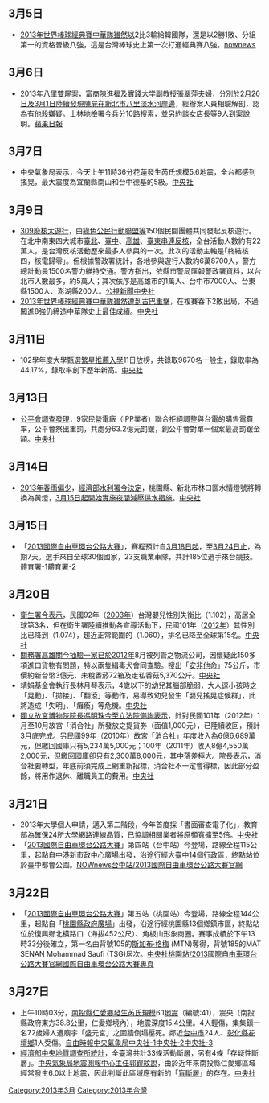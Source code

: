 <noinclude></noinclude>

## 3月5日

  - [2013年](../Page/2013年世界棒球經典賽.md "wikilink")[世界棒球經典賽中華隊雖然以](https://zh.wikipedia.org/wiki/世界棒球經典賽 "wikilink")2比3輸給韓國隊，還是以2勝1敗、分組第一的資格晉級八強，這是台灣棒球史上第一次打進經典賽八強。[nownews](http://www.nownews.com/2013/03/05/341-2909944.htm)

## 3月6日

  - [2013年八里雙屍案](https://zh.wikipedia.org/wiki/2013年八里雙屍案 "wikilink")，富商陳進福及[實踐大学副教授張翠萍夫婦](https://zh.wikipedia.org/wiki/實踐大学 "wikilink")，分別於[2月26日及](../Page/2月26日.md "wikilink")[3月1日陸續發現陳屍在](../Page/3月1日.md "wikilink")[新北市八里](https://zh.wikipedia.org/wiki/新北市 "wikilink")[淡水河岸邊](../Page/淡水河.md "wikilink")，經辦案人員相驗解剖，認為有他殺嫌疑。[士林地檢署今兵分](https://zh.wikipedia.org/wiki/臺灣士林地方法院檢察署 "wikilink")10路搜索，並另約談女店長等9人到案說明。[蘋果日報](http://www.appledaily.com.tw/realtimenews/article/local/20130306/169117/%E6%B7%A1%E6%B0%B4%E6%B2%B3%E9%9B%99%E5%B1%8D%E5%91%BD%E6%A1%88%E3%80%80%E6%AA%A2%E8%AD%A6%E7%B4%84%E8%AB%879%E4%BA%BA)

## 3月7日

  - 中央氣象局表示，今天上午11時36分花蓮發生芮氏規模5.6地震，全台都感到搖晃，最大震度為宜蘭縣南山和台中德基的5級。[中央社](http://www.cna.com.tw/News/FirstNews/201303070025-1.aspx)

## 3月9日

  - [309廢核大遊行](https://zh.wikipedia.org/wiki/309廢核大遊行 "wikilink")，由[綠色公民行動聯盟等](../Page/綠色公民行動聯盟.md "wikilink")150個民間團體共同發起反核遊行。在北中南東四大城市[臺北](../Page/臺北市.md "wikilink")、[臺中](https://zh.wikipedia.org/wiki/臺中市 "wikilink")、[高雄](../Page/高雄市.md "wikilink")、[臺東串連反核](../Page/臺東市.md "wikilink")，全台活動人數約有22萬人，是台灣反核活動歷來最多人參與的一次。此次的活動主軸是｢終結核四，核電歸零｣。但根據警政署統計，各地參與遊行人數約6萬8700人，警方總計動員1500名警力維持交通。警方指出，依縣市警局匯報警政署資料，以台北市人數最多，約5萬人；其次依序是高雄市的1萬人、台中市7000人、台東縣1500人、澎湖縣200人。[公視新聞](http://pnn.pts.org.tw/main/?p=54448)[中央社](http://www.cna.com.tw/News/FirstNews/201303090060-1.aspx)
  - [2013年](../Page/2013年世界棒球經典賽.md "wikilink")[世界棒球經典賽中華隊雖然遭到古巴重擊](https://zh.wikipedia.org/wiki/世界棒球經典賽 "wikilink")，在複賽吞下2敗出局，不過闖進8強仍締造中華隊史上最佳成績。[中央社](http://www.cna.com.tw/Topic/popular/3584-1/201303100015-1.aspx)

## 3月11日

  - 102學年度大學甄選[繁星推薦入學](https://zh.wikipedia.org/wiki/繁星推薦 "wikilink")11日放榜，共錄取9670名一般生，錄取率為44.17%，錄取率創下歷年新高。[中央社](http://www.cna.com.tw/Topic/Popular/3588-1.aspx)

## 3月13日

  - [公平會調查發現](https://zh.wikipedia.org/wiki/中華民國公平交易委員會 "wikilink")，9家民營電廠（IPP業者）聯合拒絕調整與台電的購售電費率，公平會祭出重罰，共處分63.2億元罰鍰，創公平會對單一個案最高罰鍰金額。[中央社](http://www.cna.com.tw/Topic/Popular/3591-1.aspx)

## 3月14日

  - [2013年春雨偏少](../Page/2013年.md "wikilink")，[經濟部水利署今決定](https://zh.wikipedia.org/wiki/經濟部 "wikilink")，桃園縣、新北市林口區水情燈號將轉換為黃燈，[3月15日起開始實施夜間減壓供水措施](../Page/3月15日.md "wikilink")。[中央社](http://www.cna.com.tw/Topic/Popular/3593-1.aspx)

## 3月15日

  - 「[2013國際自由車環台公路大賽](https://zh.wikipedia.org/wiki/2013國際自由車環台公路大賽 "wikilink")」，賽程預計自[3月18日起](../Page/3月18日.md "wikilink")，至[3月24日止](../Page/3月24日.md "wikilink")，為期7天。選手來自全球30個國家，23支職業車隊，共計185位選手來台競技。[體育署-1](http://www.edu.tw/pages/detail.aspx?Node=1088&Page=18530&wid=d5f7055e-a9e5-4311-9d7f-6831202fa970&Index=1)[體育署-2](http://www.edu.tw/FileUpload/1088-18530/Documents/\(附件\)2013環台賽新聞稿附件-賽事日程表.pdf)

## 3月20日

  - [衛生署今表示](https://zh.wikipedia.org/wiki/衛生署 "wikilink")，民國92年（[2003年](../Page/2003年.md "wikilink")）台灣嬰兒性別失衡比（1.102），高居全球第3名，但在衛生署陸續推動各宣導活動下，民國101年（[2012年](../Page/2012年.md "wikilink")）其性別比已降到（1.074），趨近正常範圍的（1.060），排名已降至全球第15名。[中央社](http://www.cna.com.tw/News/FirstNews/201303200047-1.aspx)
  - [關務署高雄關今抽驗一家已於](https://zh.wikipedia.org/wiki/關務署 "wikilink")[2012年](../Page/2012年.md "wikilink")8月被列管之物流公司，因懷疑此150多項進口貨物有問題，特以兩隻緝毒犬會同查驗。搜出「[安非他命](https://zh.wikipedia.org/wiki/安非他命 "wikilink")」75公斤，市價約新台幣3億元、未稅香菸72箱及走私香菇5,370公斤。[中央社](http://www.cna.com.tw/News/aSOC/201303200247-1.aspx)
  - 靖娟基金會執行長林月琴表示，4歲以下的幼兒其腦部脆弱，大人逗小孩時之「晃動」、「拋接」、「翻滾」等動作，易導致幼兒發生「嬰兒搖晃症候群」，此將造成「失明」、「癱瘓」等危機。[中央社](http://www.cna.com.tw/News/aHEL/201303200081-1.aspx)
  - [國立故宮博物院院長馮明珠今至立法院備詢表示](https://zh.wikipedia.org/wiki/國立故宮博物院 "wikilink")，針對民國101年（2012年）1月至10月故宮「消合社」所發放之提貨券（面值1,000元），已陸續收回，預計3月底完成。另民國99年（2010年）故宮「消合社」年度收入為6億6,689萬元，但繳回國庫只有5,234萬5,000元；100年（2011年）收入8億4,550萬2,000元，但繳回國庫卻只有2,300萬8,000元，其中落差極大。院長表示，消合社要轉型，年底前須完成上網重新招標，消合社不一定會得標，因此部分盈餘，將用作退休、離職員工的費用。[中央社](http://www.cna.com.tw/News/aEDU/201303200182-1.aspx)

## 3月21日

  - 2013年大學個人申請，邁入第二階段，今年首度採「書面審查電子化」，教育部為確保24所大學網路連線品質，已協調相關業者將原頻寬擴至5倍。[中央社](http://www.cna.com.tw/News/aEDU/201303210084-1.aspx)
  - 「[2013國際自由車環台公路大賽](https://zh.wikipedia.org/wiki/2013國際自由車環台公路大賽 "wikilink")」第四站（台中站）今登場，路線全程115公里，起點自中港新市政中心廣場出發，沿途行經大臺中14個行政區，終點站位於臺中都會公園。[NOWnews](http://www.nownews.com/2013/03/21/11689-2916764.htm)[台中站/2013國際自由車環台公路大賽官網](https://web.archive.org/web/20130302130736/http://www.tourdetaiwan.org.tw/stage/4th-stage-taichung-city/)

## 3月22日

  - 「[2013國際自由車環台公路大賽](https://zh.wikipedia.org/wiki/2013國際自由車環台公路大賽 "wikilink")」第五站（桃園站）今登場，路線全程144公里，起點自「[桃園縣政府廣場](https://zh.wikipedia.org/wiki/桃園市 "wikilink")」出發，沿途行經桃園縣13個鄉鎮市區，終點站位於復興鄉北橫路口（海拔452公尺）、角板山形象商圈。賽事成績於下午13時33分後確立，第一名由背號105的[斯加布·格梅](../Page/斯加布·格梅.md "wikilink")
    (MTN)奪得，背號185的MAT SENAN Mohammad Saufi
    (TSG)居次。[中央社](http://www.cna.com.tw/News/aSaM/201303220080-1.aspx)[桃園站/2013國際自由車環台公路大賽官網](https://web.archive.org/web/20130302130754/http://www.tourdetaiwan.org.tw/stage/5th-stage-taoyua-city/)[國際自由車環台公路大賽專頁](https://www.facebook.com/pages/%E5%9C%8B%E9%9A%9B%E8%87%AA%E7%94%B1%E8%BB%8A%E7%92%B0%E5%8F%B0%E5%85%AC%E8%B7%AF%E5%A4%A7%E8%B3%BD/122239464553708)

## 3月27日

  - 上午10時03分，[南投縣](../Page/南投縣.md "wikilink")[仁愛鄉發生芮氏規模](https://zh.wikipedia.org/wiki/仁愛鄉 "wikilink")6.1[地震](https://zh.wikipedia.org/wiki/2013年3月南投地震 "wikilink")（編號:41），震央（南投縣政府東方38.8公里，仁愛鄉境內），地震深度15.4公里。4人輕傷，集集鎮一名72歲婦人遭廟宇「盛元宮」之圍牆倒塌壓死。鄰近[台中市](https://zh.wikipedia.org/wiki/台中市 "wikilink")24人、[彰化縣](https://zh.wikipedia.org/wiki/彰化縣 "wikilink")[花壇鄉](https://zh.wikipedia.org/wiki/花壇鄉 "wikilink")1人受傷。[自由時報](https://web.archive.org/web/20130330235805/http://iservice.libertytimes.com.tw/liveNews/news.php?no=783830&type=%E7%94%9F%E6%B4%BB&Slots=Live)[中央氣象局](https://web.archive.org/web/20130330061407/http://www.cwb.gov.tw/V7/earthquake/Data/quake/EC0327100361041.htm)[中央社-1](https://archive.is/20130418203801/http://www.cna.com.tw/Views/Page/Search/hyDetailws.aspx?qid=201303270178&q=%E5%9C%B0%E9%9C%87)[中央社-2](https://archive.is/20130419223301/http://www.cna.com.tw/Views/Page/Search/hyDetailws.aspx?qid=201303270165&q=%E5%9C%B0%E9%9C%87)[中央社-3](https://archive.is/20130419020239/http://www.cna.com.tw/Views/Page/Search/hyDetailws.aspx?qid=201303270202&q=%E5%9C%B0%E9%9C%87)
  - [經濟部](https://zh.wikipedia.org/wiki/經濟部 "wikilink")[中央地質調查所統計](https://zh.wikipedia.org/wiki/中央地質調查所 "wikilink")，全臺灣共計33條活動斷層，另有4條「存疑性斷層」。[中央氣象局](https://zh.wikipedia.org/wiki/中央氣象局 "wikilink")[地震測報中心主任郭鎧紋說](https://zh.wikipedia.org/wiki/地震測報中心 "wikilink")，由於近年來南投縣仁愛鄉區域經常發生6.0以上地震，因此判斷此區域應有新的「[盲斷層](../Page/台灣斷層.md "wikilink")」的存在。[中央社](https://archive.is/20130419184705/http://www.cna.com.tw/Views/Page/Search/hyDetailws.aspx?qid=201303270183&q=%E5%9C%B0%E9%9C%87)

[Category:2013年3月](https://zh.wikipedia.org/wiki/Category:2013年3月 "wikilink")
[Category:2013年台灣](https://zh.wikipedia.org/wiki/Category:2013年台灣 "wikilink")